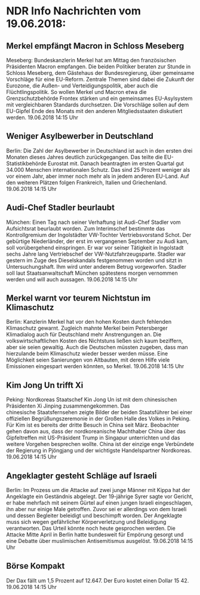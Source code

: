 # NDR Info Nachrichten vom 19.06.2018:


## Merkel empfängt Macron in Schloss Meseberg
Meseberg: Bundeskanzlerin Merkel hat am Mittag den französischen Präsidenten Macron empfangen. Die beiden Politiker beraten zur Stunde in Schloss Meseberg, dem Gästehaus der Bundesregierung, über gemeinsame Vorschläge für eine EU-Reform. Zentrale Themen sind dabei die Zukunft der Eurozone, die Außen- und Verteidigungspolitik, aber auch die Flüchtlingspolitik. So wollen Merkel und Macron etwa die Grenzschutzbehörde Frontex stärken und ein gemeinsames EU-Asylsystem mit vergleichbaren Standards durchsetzen. Die Vorschläge sollen auf dem EU-Gipfel Ende des Monats mit den anderen Mitgliedsstaaten diskutiert werden. 19.06.2018 14:15 Uhr 

## Weniger Asylbewerber in Deutschland
Berlin: Die Zahl der Asylbewerber in Deutschland ist auch in den ersten drei Monaten dieses Jahres deutlich zurückgegangen. Das teilte die EU-Statistikbehörde Eurostat mit. Danach beantragten im ersten Quartal gut 34.000 Menschen internationalen Schutz. Das sind 25 Prozent weniger als vor einem Jahr, aber immer noch mehr als in jedem anderen EU-Land. Auf den weiteren Plätzen folgen Frankreich, Italien und Griechenland. 19.06.2018 14:15 Uhr 

## Audi-Chef Stadler beurlaubt
München: Einen Tag nach seiner Verhaftung ist Audi-Chef Stadler vom Aufsichtsrat beurlaubt worden. Zum Interimschef bestimmte das Kontrollgremium der Ingolstädter VW-Tochter Vertriebsvorstand Schot. Der gebürtige Niederländer, der erst im vergangenen September zu Audi kam, soll vorübergehend einspringen. Er war vor seiner Tätigkeit in Ingolstadt sechs Jahre lang Vertriebschef der VW-Nutzfahrzeugsparte. Stadler war gestern im Zuge des Dieselskandals festgenommen worden und sitzt in Untersuchungshaft. Ihm wird unter anderem Betrug vorgeworfen. Stadler soll laut Staatsanwaltschaft München spätestens morgen vernommen werden und will auch aussagen. 19.06.2018 14:15 Uhr 

## Merkel warnt vor teurem Nichtstun im Klimaschutz
Berlin: Kanzlerin Merkel hat vor den hohen Kosten durch fehlenden Klimaschutz gewarnt. Zugleich mahnte Merkel beim Petersberger Klimadialog auch für Deutschland mehr Anstrengungen an. Die volkswirtschaftlichen Kosten des Nichtstuns ließen sich kaum beziffern, aber sie seien gewaltig. Auch die Deutschen müssten zugeben, dass man hierzulande beim Klimaschutz wieder besser werden müsse. Eine Möglichkeit seien Sanierungen von Altbauten, mit deren Hilfe viele Emissionen eingespart werden könnten, so Merkel. 19.06.2018 14:15 Uhr 

## Kim Jong Un trifft Xi
Peking: Nordkoreas Staatschef Kin Jong Un ist mit dem chinesischen Präsidenten Xi Jinping zusammengekommen. Das chinesische Staatsfernsehen zeigte Bilder der beiden Staatsführer bei einer offiziellen Begrüßungszeremonie in der Großen Halle des Volkes in Peking. Für Kim ist es bereits der dritte Besuch in China seit März. Beobachter gehen davon aus, dass der nordkoreanische Machthaber China über das Gipfeltreffen mit US-Präsident Trump in Singapur unterrichten und das weitere Vorgehen besprechen wollte. China ist der einzige enge Verbündete der Regierung in Pjöngjang und der wichtigste Handelspartner Nordkoreas. 19.06.2018 14:15 Uhr 

## Angeklagter gesteht Schläge auf Israeli
Berlin: Im Prozess um die Attacke auf zwei junge Männer mit Kippa hat der Angeklagte ein Geständnis abgelegt. Der 19-jährige Syrer sagte vor Gericht, er habe mehrfach mit seinem Gürtel auf einen jungen Israeli eingeschlagen, ihn aber nur einige Male getroffen. Zuvor sei er allerdings von dem Israeli und dessen Begleiter beleidigt und beschimpft worden. Der Angeklagte muss sich wegen gefährlicher Körperverletzung und Beleidigung verantworten. Das Urteil könnte noch heute gesprochen werden. Die Attacke Mitte April in Berlin hatte bundesweit für Empörung gesorgt und eine Debatte über muslimischen Antisemitismus ausgelöst. 19.06.2018 14:15 Uhr 

## Börse Kompakt
Der Dax fällt um 1,5 Prozent auf 12.647. Der Euro kostet einen Dollar 15 42. 19.06.2018 14:15 Uhr 
